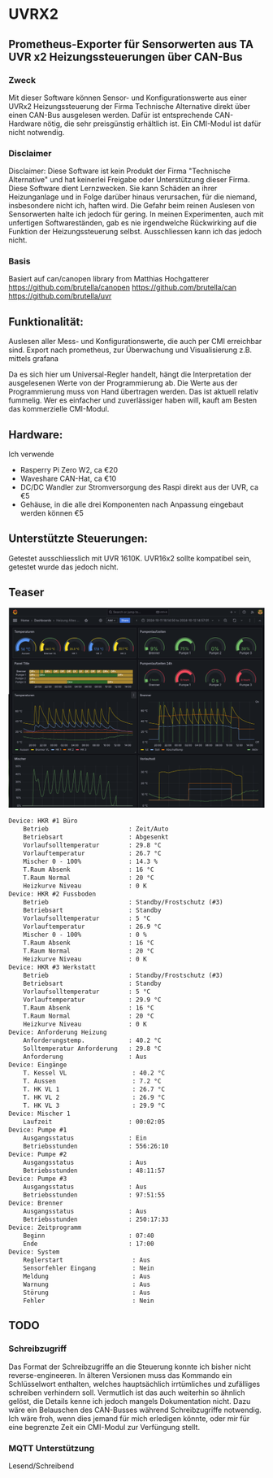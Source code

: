 # UVRX2

## Prometheus-Exporter für Sensorwerten aus TA UVR x2 Heizungssteuerungen über CAN-Bus

### Zweck

Mit dieser Software können Sensor- und Konfigurationswerte aus einer UVRx2 Heizungssteuerung der 
Firma Technische Alternative direkt über einen CAN-Bus ausgelesen werden.
Dafür ist entsprechende CAN-Hardware nötig, die sehr preisgünstig erhältlich ist. 
Ein CMI-Modul ist dafür nicht notwendig. 

### Disclaimer

Disclaimer:
Diese Software ist kein Produkt der Firma "Technische Alternative" und hat keinerlei Freigabe oder Unterstützung dieser Firma. 
Diese Software dient Lernzwecken. Sie kann Schäden an ihrer Heizunganlage und in Folge darüber hinaus verursachen, für die niemand, insbesondere nicht ich, haften wird. Die Gefahr beim reinen Auslesen von Sensorwerten halte ich jedoch für gering. In meinen Experimenten, auch mit unfertigen Softwareständen, gab es nie irgendwelche Rückwirking auf die Funktion der Heizungssteuerung selbst. Ausschliessen kann ich das jedoch nicht.

### Basis

Basiert auf can/canopen library from Matthias Hochgatterer 
https://github.com/brutella/canopen
https://github.com/brutella/can
https://github.com/brutella/uvr

## Funktionalität:
Auslesen aller Mess- und Konfigurationswerte, die auch per CMI erreichbar sind.
Export nach prometheus, zur Überwachung und Visualisierung z.B. mittels grafana

Da es sich hier um Universal-Regler handelt, hängt die Interpretation der ausgelesenen Werte von der Programmierung ab. Die Werte aus der Programmierung muss von Hand übertragen werden. Das ist aktuell relativ fummelig. Wer es einfacher und zuverlässiger haben will, kauft am Besten das kommerzielle CMI-Modul.

## Hardware: 
Ich verwende
- Rasperry Pi Zero W2, ca €20
- Waveshare CAN-Hat, ca €10
- DC/DC Wandler zur Stromversorgung des Raspi direkt aus der UVR, ca €5
- Gehäuse, in die alle drei Komponenten nach Anpassung eingebaut werden können €5

## Unterstützte Steuerungen: 

Getestet ausschliesslich mit UVR 1610K. UVR16x2 sollte kompatibel sein, getestet wurde das jedoch nicht.

## Teaser
![Grafana](grafana.png)

```
Device: HKR #1 Büro
	Betrieb                      : Zeit/Auto
	Betriebsart                  : Abgesenkt
	Vorlaufsolltemperatur        : 29.8 °C
	Vorlauftemperatur            : 26.7 °C
	Mischer 0 - 100%             : 14.3 %
	T.Raum Absenk                : 16 °C
	T.Raum Normal                : 20 °C
	Heizkurve Niveau             : 0 K
Device: HKR #2 Fussboden
	Betrieb                      : Standby/Frostschutz (#3)
	Betriebsart                  : Standby
	Vorlaufsolltemperatur        : 5 °C
	Vorlauftemperatur            : 26.9 °C
	Mischer 0 - 100%             : 0 %
	T.Raum Absenk                : 16 °C
	T.Raum Normal                : 20 °C
	Heizkurve Niveau             : 0 K
Device: HKR #3 Werkstatt
	Betrieb                      : Standby/Frostschutz (#3)
	Betriebsart                  : Standby
	Vorlaufsolltemperatur        : 5 °C
	Vorlauftemperatur            : 29.9 °C
	T.Raum Absenk                : 16 °C
	T.Raum Normal                : 20 °C
	Heizkurve Niveau             : 0 K
Device: Anforderung Heizung
	Anforderungstemp.            : 40.2 °C
	Solltemperatur Anforderung   : 29.8 °C
	Anforderung                  : Aus
Device: Eingänge
	T. Kessel VL                  : 40.2 °C
	T. Aussen                     : 7.2 °C
	T. HK VL 1                    : 26.7 °C
	T. HK VL 2                    : 26.9 °C
	T. HK VL 3                    : 29.9 °C
Device: Mischer 1
	Laufzeit                     : 00:02:05
Device: Pumpe #1
	Ausgangsstatus               : Ein
	Betriebsstunden              : 556:26:10
Device: Pumpe #2
	Ausgangsstatus               : Aus
	Betriebsstunden              : 48:11:57
Device: Pumpe #3
	Ausgangsstatus               : Aus
	Betriebsstunden              : 97:51:55
Device: Brenner
	Ausgangsstatus               : Aus
	Betriebsstunden              : 250:17:33
Device: Zeitprogramm
	Beginn                       : 07:40
	Ende                         : 17:00
Device: System
	Reglerstart                   : Aus
	Sensorfehler Eingang          : Nein
	Meldung                       : Aus
	Warnung                       : Aus
	Störung                       : Aus
	Fehler                        : Nein
```

## TODO

### Schreibzugriff

Das Format der Schreibzugriffe an die Steuerung konnte ich bisher nicht reverse-engineeren. In älteren Versionen muss das Kommando ein Schlüsselwort enthalten, welches hauptsächlich irrtümliches und zufälliges schreiben verhindern soll. Vermutlich ist das auch weiterhin so ähnlich gelöst, die Details kenne ich jedoch mangels Dokumentation nicht. Dazu wäre ein Belauschen des CAN-Busses während Schreibzugriffe notwendig.
Ich wäre froh, wenn dies jemand für mich erledigen könnte, oder mir für eine begrenzte Zeit ein CMI-Modul zur Verfüngung stellt. 

### MQTT Unterstützung 

Lesend/Schreibend


